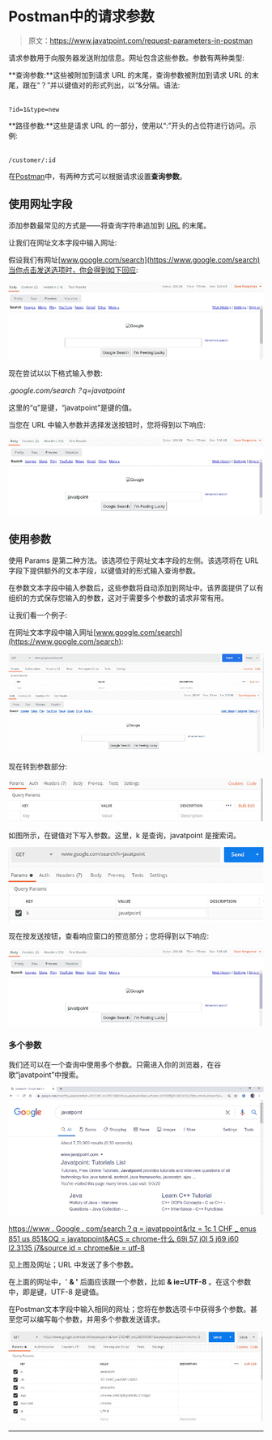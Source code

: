 # Postman中的请求参数

> 原文：<https://www.javatpoint.com/request-parameters-in-postman>

请求参数用于向服务器发送附加信息。网址包含这些参数。参数有两种类型:

**查询参数:**这些被附加到请求 URL 的末尾，查询参数被附加到请求 URL 的末尾，跟在“？”并以键值对的形式列出，以“&分隔。语法:

```

?id=1&type=new

```

**路径参数:**这些是请求 URL 的一部分，使用以“:”开头的占位符进行访问。示例:

```

/customer/:id

```

在[Postman](https://www.javatpoint.com/postman)中，有两种方式可以根据请求设置**查询参数**。

## 使用网址字段

添加参数最常见的方式是——将查询字符串追加到 [URL](https://www.javatpoint.com/url-full-form) 的末尾。

让我们在网址文本字段中输入网址:

假设我们有网址[www.google.com/search](https://www.google.com/search)当你点击发送选项时，你会得到如下回应:

![Request Parameters in Postman](img/07c4d16447b276f91736e801d6f3500d.png)

现在尝试以以下格式输入参数:

*.google.com/search？q=javatpoint*

这里的“q”是键，“javatpoint”是键的值。

当您在 URL 中输入参数并选择发送按钮时，您将得到以下响应:

![Request Parameters in Postman](img/df9cb60ac729639d08d0a00effcd709e.png)

## 使用参数

使用 Params 是第二种方法。该选项位于网址文本字段的左侧。该选项将在 URL 字段下提供额外的文本字段，以键值对的形式输入查询参数。

在参数文本字段中输入参数后，这些参数将自动添加到网址中。该界面提供了以有组织的方式保存您输入的参数，这对于需要多个参数的请求非常有用。

让我们看一个例子:

在网址文本字段中输入网址[www.google.com/search](https://www.google.com/search):

![Request Parameters in Postman](img/a4ff4ba01520e5cb9819345d0aa7e607.png)

现在转到参数部分:

![Request Parameters in Postman](img/dfa4c7c673c1cbff0e2658e291497181.png)

如图所示，在键值对下写入参数。这里，k 是查询，javatpoint 是搜索词。

![Request Parameters in Postman](img/d42787dd7205d96b65e4fb0c7b6beb19.png)

现在按发送按钮，查看响应窗口的预览部分；您将得到以下响应:

![Request Parameters in Postman](img/c25a1868bf0ba4345e7219cb32f6a6ff.png)

### 多个参数

我们还可以在一个查询中使用多个参数。只需进入你的浏览器，在谷歌“javatpoint”中搜索。

![Request Parameters in Postman](img/d1b17265a278936648db3a418e2ed021.png)

[https://www . Google . com/search？q = javatppoint&rlz = 1c 1 CHF _ enus 851 us 851&OQ = javatppoint&ACS = chrome-什么 69i 57 j0l 5 j69 i60 l2.3135 j7&source id = chrome&ie = utf-8](https://www.google.com/search?q=javatpoint&rlz=1C1CHBF_enUS851US851&oq=javatpoint&aqs=chrome..69i57j0l5j69i60l2.3135j0j7&sourceid=chrome&ie=UTF-8)

见上图及网址；URL 中发送了多个参数。

在上面的网址中，' **& '** 后面应该跟一个参数，比如 **& ie=UTF-8** 。在这个参数中，即是键，UTF-8 是键值。

在Postman文本字段中输入相同的网址；您将在参数选项卡中获得多个参数。甚至您可以编写每个参数，并用多个参数发送请求。

![Request Parameters in Postman](img/e3f513072c91e9f38ef20d1cab94f8f7.png)

* * *